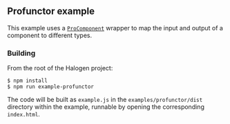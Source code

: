 ## Profunctor example

This example uses a [```ProComponent```](https://github.com/slamdata/purescript-halogen/blob/master/src/Halogen/Component/Profunctor.purs#L11) wrapper to map the input and output of a component to different types.

### Building

From the root of the Halogen project:

```
$ npm install
$ npm run example-profunctor
```

The code will be built as `example.js` in the `examples/profunctor/dist` directory within the example, runnable by opening the corresponding `index.html`.
